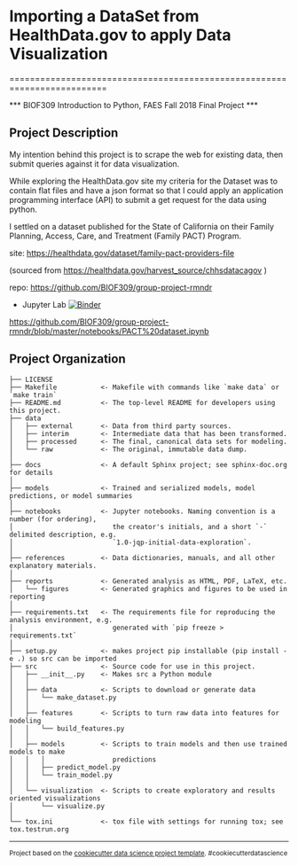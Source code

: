 # Importing a DataSet from HealthData.gov to apply Data Visualization
=========================================================================

*** BIOF309 Introduction to Python,  FAES Fall 2018  Final Project ***


## Project Description

My intention behind this project is to scrape the web for existing data, then submit queries against it for data visualization.

While exploring the HealthData.gov site my criteria for the Dataset was to contain flat files and have a json format so that I could apply an application programming interface (API) to submit a get request for the data using python.

I settled on a dataset published for the State of California on their Family Planning, Access, Care, and Treatment (Family PACT) Program.

site: https://healthdata.gov/dataset/family-pact-providers-file

(sourced from https://healthdata.gov/harvest_source/chhsdatacagov )

repo: https://github.com/BIOF309/group-project-rmndr

- Jupyter Lab 
[![Binder](https://mybinder.org/badge_logo.svg)](https://mybinder.org/v2/gh/BIOF309/group-project-mndr/blob/master?urlpath=lab/tree/PACT%20dataset.ipynb)

https://github.com/BIOF309/group-project-rmndr/blob/master/notebooks/PACT%20dataset.ipynb


Project Organization
------------

    ├── LICENSE
    ├── Makefile           <- Makefile with commands like `make data` or `make train`
    ├── README.md          <- The top-level README for developers using this project.
    ├── data
    │   ├── external       <- Data from third party sources.
    │   ├── interim        <- Intermediate data that has been transformed.
    │   ├── processed      <- The final, canonical data sets for modeling.
    │   └── raw            <- The original, immutable data dump.
    │
    ├── docs               <- A default Sphinx project; see sphinx-doc.org for details
    │
    ├── models             <- Trained and serialized models, model predictions, or model summaries
    │
    ├── notebooks          <- Jupyter notebooks. Naming convention is a number (for ordering),
    │                         the creator's initials, and a short `-` delimited description, e.g.
    │                         `1.0-jqp-initial-data-exploration`.
    │
    ├── references         <- Data dictionaries, manuals, and all other explanatory materials.
    │
    ├── reports            <- Generated analysis as HTML, PDF, LaTeX, etc.
    │   └── figures        <- Generated graphics and figures to be used in reporting
    │
    ├── requirements.txt   <- The requirements file for reproducing the analysis environment, e.g.
    │                         generated with `pip freeze > requirements.txt`
    │
    ├── setup.py           <- makes project pip installable (pip install -e .) so src can be imported
    ├── src                <- Source code for use in this project.
    │   ├── __init__.py    <- Makes src a Python module
    │   │
    │   ├── data           <- Scripts to download or generate data
    │   │   └── make_dataset.py
    │   │
    │   ├── features       <- Scripts to turn raw data into features for modeling
    │   │   └── build_features.py
    │   │
    │   ├── models         <- Scripts to train models and then use trained models to make
    │   │   │                 predictions
    │   │   ├── predict_model.py
    │   │   └── train_model.py
    │   │
    │   └── visualization  <- Scripts to create exploratory and results oriented visualizations
    │       └── visualize.py
    │
    └── tox.ini            <- tox file with settings for running tox; see tox.testrun.org


--------

<p><small>Project based on the <a target="_blank" href="https://drivendata.github.io/cookiecutter-data-science/">cookiecutter data science project template</a>. #cookiecutterdatascience</small></p>
